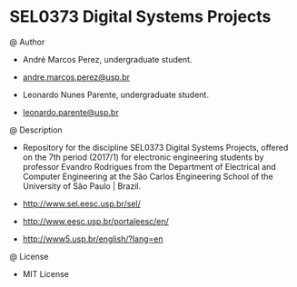 # SEL0373 Digital Systems Projects

@ Author

  * André Marcos Perez, undergraduate student.
  * andre.marcos.perez@usp.br
  
  * Leonardo Nunes Parente, undergraduate student.
  * leonardo.parente@usp.br

@ Description

  * Repository for the discipline SEL0373 Digital Systems Projects, offered on the 7th period (2017/1) for electronic engineering students by professor Evandro Rodrigues from the Department of Electrical and Computer Engineering at the São Carlos Engineering School of the University of São Paulo | Brazil.

  * http://www.sel.eesc.usp.br/sel/
  * http://www.eesc.usp.br/portaleesc/en/
  * http://www5.usp.br/english/?lang=en

@ License

  * MIT License
